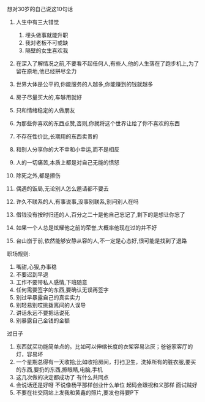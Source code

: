想对30岁的自己说这10句话

1. 人生中有三大错觉
   1. 埋头做事就能升职
   2. 我对老板不可或缺
   3. 隔壁的女生喜欢我
2. 在深入了解情况之前,不要看不起任何人,有些人,他的人生落在了跑步机上,为了留在原地,他已经拼尽全力
3. 世界大体是公平的,你能服务的人越多,你能赚到的钱就越多
4. 房子尽量买大的,车够用就好
5. 只和情绪稳定的人做朋友
6. 为那些你喜欢的东西点赞,否则,你就将这个世界让给了你不喜欢的东西
7. 不存在性价比,长期用的东西卖贵的
8. 和别人分享你的大不幸和小幸运,而不是相反
9. 人的一切痛苦,本质上都是对自己无能的愤怒
10. 除死之外,都是擦伤



1. 偶遇的饭局,无论别人怎么邀请都不要去
2. 许久不联系的人,有事说事,没事别联系,别问别人在吗
3. 借钱没有按时归还的人,百分之二十是他自己忘记了,剩下的是想让你忘了
4. 如果一个人总是炫耀他之前的荣誉,大概率他现在过的并不好
5. 台山崩于前,依然能够安静从容的人,不一定是心态好,很可能是找到了退路



职场规则:

1. 嘴甜,心狠,办事稳
2. 不要迟到早退
3. 工作不要带私人感情,下班随意
4. 任何需要签字的东西,要确认无误再签字
5. 别过早暴露自己的真实实力
6. 别轻易别哎挑拨离间的人误导
7. 讲话永远不要把话说死
8. 别暴露自己金钱的金额



过日子

1. 东西就买功能简单点的。比如可以伸缩长度的衣架容易沾灰；爸爸家客厅的灯，容易坏
2. 一个星期总得有一天收拾;比如收拾房间，打扫卫生，洗掉所有的脏衣服,要买的东西,要扔的东西,擦眼睛,电脑,手机
3. 这几次做的决定都成功了 有什么共同点
4. 会说话还是好呀  不说像杨平那样创业什么单位  起码会跟祝和义那样 面试贼好
5. 不要在社交网站上发我和黄鑫的照片,要发也得要P下

